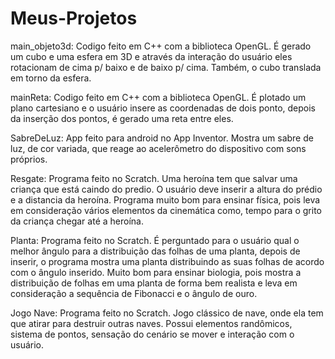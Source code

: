 # Meus-Projetos

main_objeto3d: Codigo feito em C++ com a biblioteca OpenGL. É gerado um cubo e uma esfera em 3D
e através da interação do usuário eles rotacionam de cima p/ baixo e de baixo p/ cima. Também, o cubo translada em torno da esfera.

mainReta: Codigo feito em C++ com a biblioteca OpenGL. É plotado um plano cartesiano e o usuário insere as coordenadas de dois ponto, depois da inserção dos pontos, é gerado uma reta entre eles.

SabreDeLuz: App feito para android no App Inventor. Mostra um sabre de luz, de cor variada, que reage ao acelerômetro do dispositivo com sons próprios.

Resgate: Programa feito no Scratch. Uma heroína tem que salvar uma criança que está caindo do predio. O usuário deve inserir a altura do prédio e a distancia da heroína. Programa muito bom para ensinar física, pois leva em consideração vários elementos da cinemática como, tempo para o grito da criança chegar até a heroína.

Planta: Programa feito no Scratch. É perguntado para o usuário qual o melhor ângulo para a distribuição das folhas de uma planta, depois de inserir, o programa mostra uma planta distribuindo as suas folhas de acordo com o ângulo inserido. Muito bom para ensinar biologia, pois mostra a distribuição de folhas em uma planta de forma bem realista e leva em consideração a sequência de Fibonacci e o ângulo de ouro.

Jogo Nave: Programa feito no Scratch. Jogo clássico de nave, onde ela tem que atirar para destruir outras naves. Possui elementos randômicos, sistema de pontos, sensação do cenário se mover e interação com o usuário.
